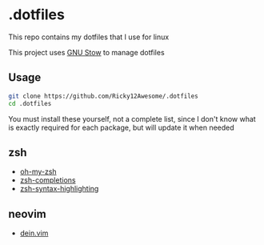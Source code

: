 # .dotfiles

This repo contains my dotfiles that I use for linux

This project uses [GNU Stow](https://www.gnu.org/software/stow/) to manage dotfiles

## Usage

```sh
git clone https://github.com/Ricky12Awesome/.dotfiles
cd .dotfiles
```

You must install these yourself, not a complete list, 
since I don't know what is exactly required for each package, 
but will update it when needed

zsh
---
- [oh-my-zsh](https://ohmyz.sh/)
- [zsh-completions](https://github.com/zsh-users/zsh-completions)
- [zsh-syntax-highlighting](https://github.com/zsh-users/zsh-syntax-highlighting)

neovim
------
* [dein.vim](https://github.com/Shougo/dein.vim)


